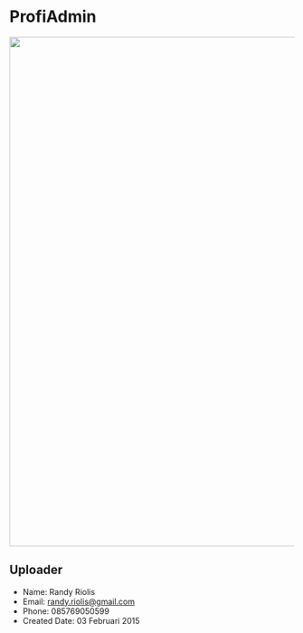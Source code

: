 # ProfiAdmin

<img src="https://raw.github.com/r4nd1/template-cpanel-profi-admin/master/demo-img/images_profiadmin.PNG" width="900" />

## Uploader
* Name: Randy Riolis
* Email: randy.riolis@gmail.com
* Phone: 085769050599
* Created Date: 03 Februari 2015

